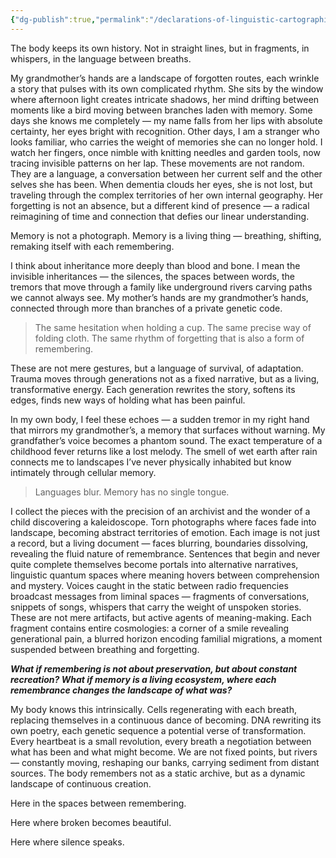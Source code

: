 ```yaml
---
{"dg-publish":true,"permalink":"/declarations-of-linguistic-cartographies/","tags":["body","humanity","identity","language","prose","self"],"noteIcon":"","created":"2024-11-26"}
---
```


The body keeps its own history. Not in straight lines, but in fragments, in whispers, in the language between breaths.

My grandmother’s hands are a landscape of forgotten routes, each wrinkle a story that pulses with its own complicated rhythm. She sits by the window where afternoon light creates intricate shadows, her mind drifting between moments like a bird moving between branches laden with memory. Some days she knows me completely — my name falls from her lips with absolute certainty, her eyes bright with recognition. Other days, I am a stranger who looks familiar, who carries the weight of memories she can no longer hold. I watch her fingers, once nimble with knitting needles and garden tools, now tracing invisible patterns on her lap. These movements are not random. They are a language, a conversation between her current self and the other selves she has been. When dementia clouds her eyes, she is not lost, but traveling through the complex territories of her own internal geography. Her forgetting is not an absence, but a different kind of presence — a radical reimagining of time and connection that defies our linear understanding.

Memory is not a photograph. Memory is a living thing — breathing, shifting, remaking itself with each remembering.

I think about inheritance more deeply than blood and bone. I mean the invisible inheritances — the silences, the spaces between words, the tremors that move through a family like underground rivers carving paths we cannot always see. My mother’s hands are my grandmother’s hands, connected through more than branches of a private genetic code.

> The same hesitation when holding a cup. The same precise way of folding cloth. The same rhythm of forgetting that is also a form of remembering.

These are not mere gestures, but a language of survival, of adaptation. Trauma moves through generations not as a fixed narrative, but as a living, transformative energy. Each generation rewrites the story, softens its edges, finds new ways of holding what has been painful.

In my own body, I feel these echoes — a sudden tremor in my right hand that mirrors my grandmother’s, a memory that surfaces without warning. My grandfather’s voice becomes a phantom sound. The exact temperature of a childhood fever returns like a lost melody. The smell of wet earth after rain connects me to landscapes I’ve never physically inhabited but know intimately through cellular memory.

> Languages blur. Memory has no single tongue.

I collect the pieces with the precision of an archivist and the wonder of a child discovering a kaleidoscope. Torn photographs where faces fade into landscape, becoming abstract territories of emotion. Each image is not just a record, but a living document — faces blurring, boundaries dissolving, revealing the fluid nature of remembrance. Sentences that begin and never quite complete themselves become portals into alternative narratives, linguistic quantum spaces where meaning hovers between comprehension and mystery. Voices caught in the static between radio frequencies broadcast messages from liminal spaces — fragments of conversations, snippets of songs, whispers that carry the weight of unspoken stories. These are not mere artifacts, but active agents of meaning-making. Each fragment contains entire cosmologies: a corner of a smile revealing generational pain, a blurred horizon encoding familial migrations, a moment suspended between breathing and forgetting.

**_What if remembering is not about preservation, but about constant recreation? What if memory is a living ecosystem, where each remembrance changes the landscape of what was?_**

My body knows this intrinsically. Cells regenerating with each breath, replacing themselves in a continuous dance of becoming. DNA rewriting its own poetry, each genetic sequence a potential verse of transformation. Every heartbeat is a small revolution, every breath a negotiation between what has been and what might become. We are not fixed points, but rivers — constantly moving, reshaping our banks, carrying sediment from distant sources. The body remembers not as a static archive, but as a dynamic landscape of continuous creation.

Here in the spaces between remembering.

Here where broken becomes beautiful.

Here where silence speaks.
